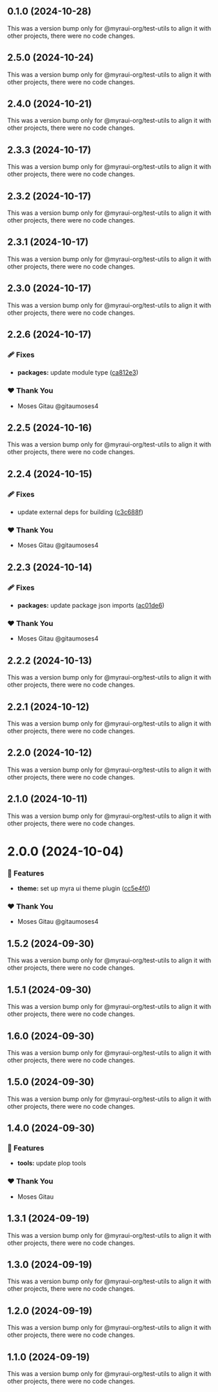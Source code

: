 ## 0.1.0 (2024-10-28)

This was a version bump only for @myraui-org/test-utils to align it with other projects, there were no code changes.

## 2.5.0 (2024-10-24)

This was a version bump only for @myraui-org/test-utils to align it with other projects, there were no code changes.

## 2.4.0 (2024-10-21)

This was a version bump only for @myraui-org/test-utils to align it with other projects, there were no code changes.

## 2.3.3 (2024-10-17)

This was a version bump only for @myraui-org/test-utils to align it with other projects, there were no code changes.

## 2.3.2 (2024-10-17)

This was a version bump only for @myraui-org/test-utils to align it with other projects, there were no code changes.

## 2.3.1 (2024-10-17)

This was a version bump only for @myraui-org/test-utils to align it with other projects, there were no code changes.

## 2.3.0 (2024-10-17)

This was a version bump only for @myraui-org/test-utils to align it with other projects, there were no code changes.

## 2.2.6 (2024-10-17)


### 🩹 Fixes

- **packages:** update module type ([ca812e3](https://github.com/myraui-org/myraui/commit/ca812e3))


### ❤️  Thank You

- Moses Gitau @gitaumoses4

## 2.2.5 (2024-10-16)

This was a version bump only for @myraui-org/test-utils to align it with other projects, there were no code changes.

## 2.2.4 (2024-10-15)


### 🩹 Fixes

- update external deps for building ([c3c688f](https://github.com/myraui-org/myraui/commit/c3c688f))


### ❤️  Thank You

- Moses Gitau @gitaumoses4

## 2.2.3 (2024-10-14)


### 🩹 Fixes

- **packages:** update package json imports ([ac01de6](https://github.com/myraui-org/myraui/commit/ac01de6))


### ❤️  Thank You

- Moses Gitau @gitaumoses4

## 2.2.2 (2024-10-13)

This was a version bump only for @myraui-org/test-utils to align it with other projects, there were no code changes.

## 2.2.1 (2024-10-12)

This was a version bump only for @myraui-org/test-utils to align it with other projects, there were no code changes.

## 2.2.0 (2024-10-12)

This was a version bump only for @myraui-org/test-utils to align it with other projects, there were no code changes.

## 2.1.0 (2024-10-11)

This was a version bump only for @myraui-org/test-utils to align it with other projects, there were no code changes.

# 2.0.0 (2024-10-04)


### 🚀 Features

- **theme:** set up myra ui theme plugin ([cc5e4f0](https://github.com/myraui-org/myraui/commit/cc5e4f0))


### ❤️  Thank You

- Moses Gitau @gitaumoses4

## 1.5.2 (2024-09-30)

This was a version bump only for @myraui-org/test-utils to align it with other projects, there were no code changes.

## 1.5.1 (2024-09-30)

This was a version bump only for @myraui-org/test-utils to align it with other projects, there were no code changes.

## 1.6.0 (2024-09-30)

This was a version bump only for @myraui-org/test-utils to align it with other projects, there were no code changes.

## 1.5.0 (2024-09-30)

This was a version bump only for @myraui-org/test-utils to align it with other projects, there were no code changes.

## 1.4.0 (2024-09-30)


### 🚀 Features

- **tools:** update plop tools


### ❤️  Thank You

- Moses Gitau

## 1.3.1 (2024-09-19)

This was a version bump only for @myraui-org/test-utils to align it with other projects, there were no code changes.

## 1.3.0 (2024-09-19)

This was a version bump only for @myraui-org/test-utils to align it with other projects, there were no code changes.

## 1.2.0 (2024-09-19)

This was a version bump only for @myraui-org/test-utils to align it with other projects, there were no code changes.

## 1.1.0 (2024-09-19)

This was a version bump only for @myraui-org/test-utils to align it with other projects, there were no code changes.
